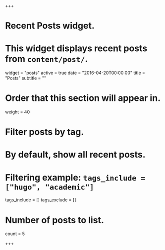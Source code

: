 +++
# Recent Posts widget.
# This widget displays recent posts from `content/post/`.
widget = "posts"
active = true
date = "2016-04-20T00:00:00"
title = "Posts"
subtitle = ""

# Order that this section will appear in.
weight = 40

# Filter posts by tag.
#  By default, show all recent posts.
#  Filtering example: `tags_include = ["hugo", "academic"]`
tags_include = []
tags_exclude = []

# Number of posts to list.
count = 5

+++
